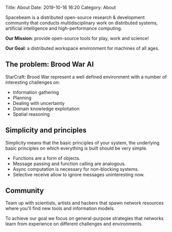 Title: About 
Date: 2019-10-16 16:20
Category: About

Spacebeam is a distributed open-source research & development community that conducts multidisciplinary work on distributed systems, artificial intelligence and high-performance computing.

**Our Mission**: provide open-source tools for play, work and science!

**Our Goal**: a distributed workspace environment for machines of all ages.

## The problem: Brood War AI
StarCraft: Brood War represent a well defined environment with a number of interesting challenges on:

- Information gathering
- Planning
- Dealing with uncertainty
- Domain knowledge exploitation
- Spatial reasoning

## Simplicity and principles
Simplicity means that the basic principles of your system, the underlying basic principles on which everything is built should be very simple.

- Functions are a form of objects.
- Message passing and function calling are analogous.
- Async computation is necessary for non-blocking systems.
- Selective receive allow to ignore messages uninteresting now.

## Community
Team up with scientists, artists and hackers that spawn network resources where you'll find new tools and information models.

To achieve our goal we focus on general-purpose strategies that networks learn from experience on different challenges and environments.

